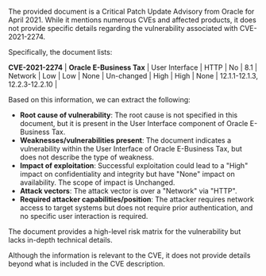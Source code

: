 The provided document is a Critical Patch Update Advisory from Oracle for April 2021. While it mentions numerous CVEs and affected products, it does not provide specific details regarding the vulnerability associated with CVE-2021-2274.

Specifically, the document lists:

**CVE-2021-2274** | **Oracle E-Business Tax** | User Interface | HTTP | No | 8.1 | Network | Low | Low | None | Un-changed | High | High | None | 12.1.1-12.1.3, 12.2.3-12.2.10 |

Based on this information, we can extract the following:
- **Root cause of vulnerability**:  The root cause is not specified in this document, but it is present in the User Interface component of Oracle E-Business Tax.
- **Weaknesses/vulnerabilities present**: The document indicates a vulnerability within the User Interface of Oracle E-Business Tax, but does not describe the type of weakness.
- **Impact of exploitation**: Successful exploitation could lead to a "High" impact on confidentiality and integrity but have "None" impact on availability. The scope of impact is Unchanged.
- **Attack vectors**: The attack vector is over a "Network" via "HTTP".
- **Required attacker capabilities/position**:  The attacker requires network access to target systems but does not require prior authentication, and no specific user interaction is required.

The document provides a high-level risk matrix for the vulnerability but lacks in-depth technical details.

Although the information is relevant to the CVE, it does not provide details beyond what is included in the CVE description.